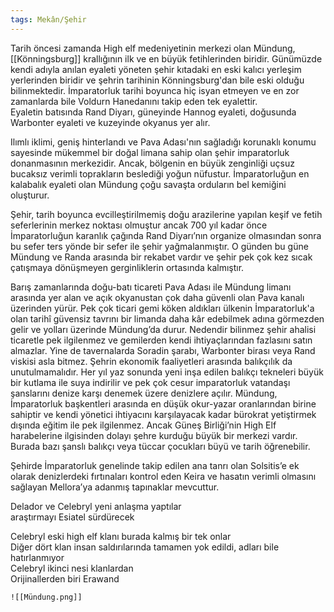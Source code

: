 ```yaml
---  
tags: Mekân/Şehir  
---  
```

  
Tarih öncesi zamanda High elf medeniyetinin merkezi olan Mündung, [[Könningsburg]] krallığının ilk ve en büyük fetihlerinden biridir. Günümüzde kendi adıyla anılan eyaleti yöneten şehir kıtadaki en eski kalıcı yerleşim yerlerinden biridir ve şehrin tarihinin Könningsburg'dan bile eski olduğu bilinmektedir. İmparatorluk tarihi boyunca hiç isyan etmeyen ve en zor zamanlarda bile Voldurn Hanedanını takip eden tek eyalettir.  
Eyaletin batısında Rand Diyarı, güneyinde Hannog eyaleti, doğusunda Warbonter eyaleti ve kuzeyinde okyanus yer alır.  
  
Ilımlı iklimi, geniş hinterlandı ve Pava Adası'nın sağladığı korunaklı konumu sayesinde mükemmel bir doğal limana sahip olan şehir imparatorluk donanmasının merkezidir. Ancak, bölgenin en büyük zenginliği uçsuz bucaksız verimli toprakların beslediği yoğun nüfustur. İmparatorluğun en kalabalık eyaleti olan Mündung çoğu savaşta orduların bel kemiğini oluşturur.  
  
Şehir, tarih boyunca evcilleştirilmemiş doğu arazilerine yapılan keşif ve fetih seferlerinin merkez noktası olmuştur ancak 700 yıl kadar önce İmparatorluğun karanlık çağında Rand Diyarı’nın organize olmasından sonra bu sefer ters yönde bir sefer ile şehir yağmalanmıştır. O günden bu güne Mündung ve Randa arasında bir rekabet vardır ve şehir pek çok kez sıcak çatışmaya dönüşmeyen gerginliklerin ortasında kalmıştır.  
  
Barış zamanlarında doğu-batı ticareti Pava Adası ile Mündung limanı arasında yer alan ve açık okyanustan çok daha güvenli olan Pava kanalı üzerinden yürür. Pek çok ticari gemi köken aldıkları ülkenin İmparatorluk'a olan tarihî güvensiz tavrını bir limanda daha kâr edebilmek adına görmezden gelir ve yolları üzerinde Mündung’da durur. Nedendir bilinmez şehir ahalisi ticaretle pek ilgilenmez ve gemilerden kendi ihtiyaçlarından fazlasını satın almazlar. Yine de tavernalarda Soradin şarabı, Warbonter birası veya Rand viskisi asla bitmez. Şehrin ekonomik faaliyetleri arasında balıkçılık da unutulmamalıdır. Her yıl yaz sonunda yeni inşa edilen balıkçı tekneleri büyük bir kutlama ile suya indirilir ve pek çok cesur imparatorluk vatandaşı şanslarını denize karşı denemek üzere denizlere açılır. Mündung, İmparatorluk başkentleri arasında en düşük okur-yazar oranlarından birine sahiptir ve kendi yönetici ihtiyacını karşılayacak kadar bürokrat yetiştirmek dışında eğitim ile pek ilgilenmez. Ancak Güneş Birliği’nin High Elf harabelerine ilgisinden dolayı şehre kurduğu büyük bir merkezi vardır. Burada bazı şanslı balıkçı veya tüccar çocukları büyü ve tarih öğrenebilir.  
  
Şehirde İmparatorluk genelinde takip edilen ana tanrı olan Solsitis’e ek olarak denizlerdeki fırtınaları kontrol eden Keira ve hasatın verimli olmasını sağlayan Mellora’ya adanmış tapınaklar mevcuttur.  
  
Delador ve Celebryl yeni anlaşma yaptılar  
	araştırmayı Esiatel sürdürecek  
	  
Celebryl eski high elf klanı burada kalmış bir tek onlar	  
	Diğer dört klan insan saldırılarında tamamen yok edildi, adları bile hatırlanmıyor  
	Celebryl ikinci nesi klanlardan  
	Orijinallerden biri Erawand  
	  
	![[Mündung.png]]